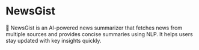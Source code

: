 # NewsGist
📰 NewsGist is an AI-powered news summarizer that fetches news from multiple sources and provides concise summaries using NLP. It helps users stay updated with key insights quickly.
